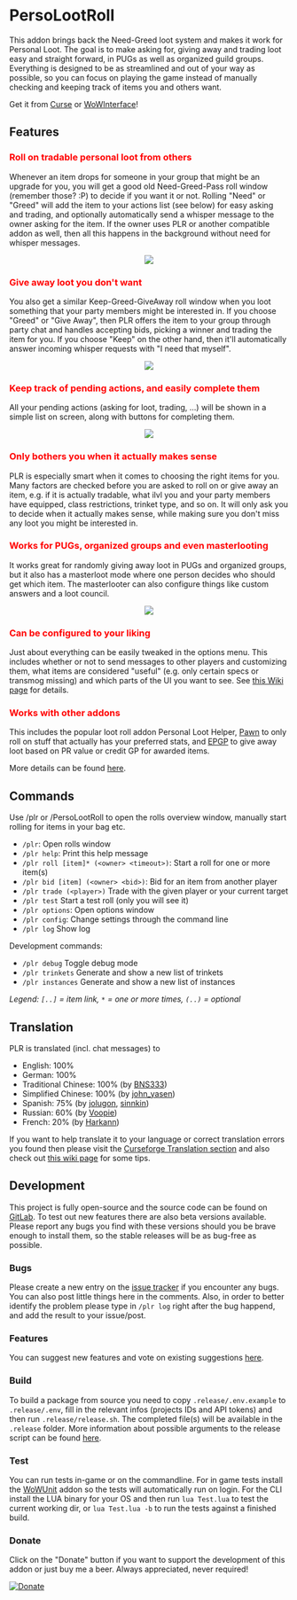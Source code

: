 # PersoLootRoll
This addon brings back the Need-Greed loot system and makes it work for Personal Loot. The goal is to make asking for, giving away and trading loot easy and
straight forward, in PUGs as well as organized guild groups. Everything is designed to be as streamlined and out of your way as possible, so you can focus on
playing the game instead of manually checking and keeping track of items you and others want.

Get it from [Curse](https://www.curseforge.com/wow/addons/persolootroll) or [WoWInterface](http://www.wowinterface.com/downloads/info24667-PersoLootRoll.html)!

## Features

### <span style="color: red">Roll on tradable personal loot from others</span>
Whenever an item drops for someone in your group that might be an upgrade for you, you will get a good old Need-Greed-Pass roll window (remember those? :P)
to decide if you want it or not. Rolling "Need" or "Greed" will add the item to your actions list (see below) for easy asking and trading, and optionally
automatically send a whisper message to the owner asking for the item. If the owner uses PLR or another compatible addon as well, then all this happens in
the background without need for whisper messages.

<p align="center">
  <img src="https://imgur.com/GzgQjvk.jpg">
</p>

### <span style="color: red">Give away loot you don't want</span>
You also get a similar Keep-Greed-GiveAway roll window when you loot something that your party members might be interested in. If you choose "Greed" or
"Give Away", then PLR offers the item to your group through party chat and handles accepting bids, picking a winner and trading the item for you. If you
choose "Keep" on the other hand, then it'll automatically answer incoming whisper requests with "I need that myself".

<p align="center">
  <img src="https://imgur.com/8CkGcVE.jpg">
</p>

### <span style="color: red">Keep track of pending actions, and easily complete them</span>
All your pending actions (asking for loot, trading, ...) will be shown in a simple list on screen, along with buttons for completing them.

<p align="center">
  <img src="https://imgur.com/3eXcSaX.jpg">
</p>

### <span style="color: red">Only bothers you when it actually makes sense</span>
PLR is especially smart when it comes to choosing the right items for you. Many factors are checked before you are asked to roll on or give away an item,
e.g. if it is actually tradable, what ilvl you and your party members have equipped, class restrictions, trinket type, and so on. It will only ask you to
decide when it actually makes sense, while making sure you don't miss any loot you might be interested in.

### <span style="color: red">Works for PUGs, organized groups and even masterlooting</span>
It works great for randomly giving away loot in PUGs and organized groups, but it also has a masterloot mode where one person decides who should get which
item. The masterlooter can also configure things like custom answers and a loot council.

<p align="center">
  <img src="https://imgur.com/njPScmx.jpg">
</p>

### <span style="color: red">Can be configured to your liking</span>
Just about everything can be easily tweaked in the options menu. This includes whether or not to send messages to other players and customizing them, what items
are considered "useful" (e.g. only certain specs or transmog missing) and which parts of the UI you want to see. See
[this Wiki page](https://www.curseforge.com/wow/addons/persolootroll/pages/options) for details.

### <span style="color: red">Works with other addons</span>
This includes the popular loot roll addon Personal Loot Helper, [Pawn](https://www.curseforge.com/wow/addons/persolootroll/pages/options) to only roll on
stuff that actually has your preferred stats, and [EPGP](https://www.curseforge.com/wow/addons/persolootroll/pages/options/masterloot) to give away loot
based on PR value or credit GP for awarded items.

More details can be found [here](https://www.curseforge.com/wow/addons/persolootroll/pages/home).

## Commands
Use /plr or /PersoLootRoll to open the rolls overview window, manually start rolling for items in your bag etc.

- `/plr`: Open rolls window
- `/plr help`: Print this help message
- `/plr roll [item]* (<owner> <timeout>)`: Start a roll for one or more item(s)
- `/plr bid [item] (<owner> <bid>)`: Bid for an item from another player
- `/plr trade (<player>)` Trade with the given player or your current target
- `/plr test` Start a test roll (only you will see it)
- `/plr options`: Open options window
- `/plr config`: Change settings through the command line
- `/plr log` Show log

Development commands:
- `/plr debug` Toggle debug mode
- `/plr trinkets` Generate and show a new list of trinkets
- `/plr instances` Generate and show a new list of instances

*Legend: `[..]` = item link, `*` = one or more times, `(..)` = optional*

## Translation
PLR is translated (incl. chat messages) to

- English: 100%
- German: 100%
- Traditional Chinese: 100% (by [BNS333](https://www.curseforge.com/members/bns333))
- Simplified Chinese: 100% (by [john_yasen](https://wow.curseforge.com/members/john_yasen))
- Spanish: 75% (by [jolugon](https://wow.curseforge.com/members/jolugon), [sinnkin](https://wow.curseforge.com/members/sinnkin))
- Russian: 60% (by [Voopie](https://wow.curseforge.com/members/voopie))
- French: 20% (by [Harkann](https://wow.curseforge.com/members/harkann))

 If you want to help translate it to your language or correct translation errors you found then please visit the
 [Curseforge Translation section](https://www.curseforge.com/wow/addons/persolootroll/localization) and also check out
 [this wiki page](https://www.curseforge.com/wow/addons/persolootroll/pages/translation) for some tips.

## Development
This project is fully open-source and the source code can be found on [GitLab](https://gitlab.com/shrugal/PersoLootRoll). To test out new features there are
also beta versions available. Please report any bugs you find with these versions should you be brave enough to install them, so the stable releases will be
as bug-free as possible.

### Bugs
Please create a new entry on the [issue tracker](https://gitlab.com/shrugal/PersoLootRoll/issues) if you encounter any bugs. You can also post little things
here in the comments. Also, in order to better identify the problem please type in `/plr log` right after the bug happend, and add the result to your issue/post.

### Features
You can suggest new features and vote on existing suggestions [here](https://persolootroll.featureupvote.com/).

### Build
To build a package from source you need to copy `.release/.env.example` to `.release/.env`, fill in the relevant infos (projects IDs and API tokens) and then
run `.release/release.sh`. The completed file(s) will be available in the `.release` folder. More information about possible arguments to the
release script can be found [here](https://gitlab.com/shrugal/wow-packager).

### Test
You can run tests in-game or on the commandline. For in game tests install the [WoWUnit](https://github.com/Jaliborc/WoWUnit) addon so the tests will automatically
run on login. For the CLI install the LUA binary for your OS and then run `lua Test.lua` to test the current working dir, or `lua Test.lua -b` to run the
tests against a finished build.

### Donate
Click on the "Donate" button if you want to support the development of this addon or just buy me a beer. Always appreciated, never required!

[![Donate](http://www.wowinterface.com/images/paypalSM.gif)](https://www.paypal.com/cgi-bin/webscr?cmd=_s-xclick&hosted_button_id=H3EE7MDA5XFCW)
